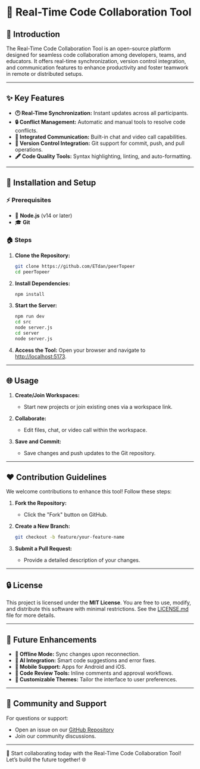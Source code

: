 # 🔧 Real-Time Code Collaboration Tool

## 🔄 Introduction
The Real-Time Code Collaboration Tool is an open-source platform designed for seamless code collaboration among developers, teams, and educators. It offers real-time synchronization, version control integration, and communication features to enhance productivity and foster teamwork in remote or distributed setups.

---

## ✨ Key Features
- **🕐 Real-Time Synchronization:** Instant updates across all participants.
- **🔒 Conflict Management:** Automatic and manual tools to resolve code conflicts.
- **📢 Integrated Communication:** Built-in chat and video call capabilities.
- **🔧 Version Control Integration:** Git support for commit, push, and pull operations.
- **🖋️ Code Quality Tools:** Syntax highlighting, linting, and auto-formatting.

---

## 🚀 Installation and Setup

### ⚡ Prerequisites
- 🔢 **Node.js** (v14 or later)
- 🎓 **Git**

### 🏠 Steps
1. **Clone the Repository:**
   ```bash
   git clone https://github.com/ETdan/peerTopeer
   cd peerTopeer
   ```

2. **Install Dependencies:**
   ```bash
   npm install
   ```

3. **Start the Server:**
   ```bash
   npm run dev
   cd src
   node server.js
   cd server
   node server.js
   ```

4. **Access the Tool:**
   Open your browser and navigate to [http://localhost:5173](http://localhost:5173).

---

## 🌐 Usage

1. **Create/Join Workspaces:**
   - Start new projects or join existing ones via a workspace link.

2. **Collaborate:**
   - Edit files, chat, or video call within the workspace.

3. **Save and Commit:**
   - Save changes and push updates to the Git repository.

---

## ❤️ Contribution Guidelines
We welcome contributions to enhance this tool! Follow these steps:

1. **Fork the Repository:**
   - Click the "Fork" button on GitHub.

2. **Create a New Branch:**
   ```bash
   git checkout -b feature/your-feature-name
   ```

3. **Submit a Pull Request:**
   - Provide a detailed description of your changes.

---

## 🔒 License
This project is licensed under the **MIT License**. You are free to use, modify, and distribute this software with minimal restrictions. See the [LICENSE.md](LICENSE.md) file for more details.

---

## 🚀 Future Enhancements
- **🔐 Offline Mode:** Sync changes upon reconnection.
- **🧠 AI Integration:** Smart code suggestions and error fixes.
- **📱 Mobile Support:** Apps for Android and iOS.
- **🔧 Code Review Tools:** Inline comments and approval workflows.
- **🎨 Customizable Themes:** Tailor the interface to user preferences.

---

## 💬 Community and Support
For questions or support:
- Open an issue on our [GitHub Repository](https://github.com/ETdan/peerTopeer)
- Join our community discussions.

---

🚀 Start collaborating today with the Real-Time Code Collaboration Tool! Let’s build the future together! 🌐


